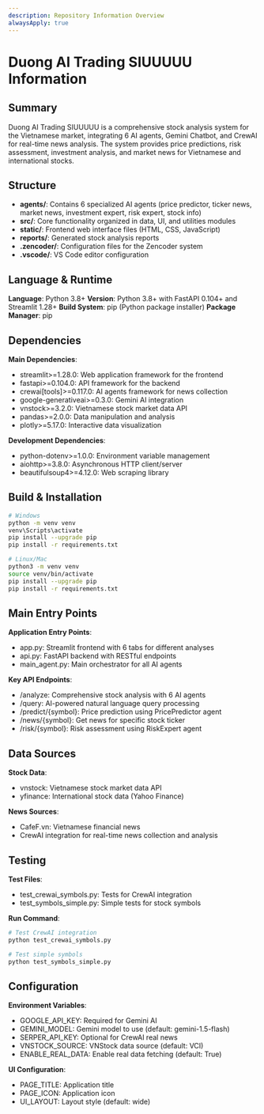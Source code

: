 ```yaml
---
description: Repository Information Overview
alwaysApply: true
---
```


# Duong AI Trading SIUUUUU Information

## Summary
Duong AI Trading SIUUUUU is a comprehensive stock analysis system for the Vietnamese market, integrating 6 AI agents, Gemini Chatbot, and CrewAI for real-time news analysis. The system provides price predictions, risk assessment, investment analysis, and market news for Vietnamese and international stocks.

## Structure
- **agents/**: Contains 6 specialized AI agents (price predictor, ticker news, market news, investment expert, risk expert, stock info)
- **src/**: Core functionality organized in data, UI, and utilities modules
- **static/**: Frontend web interface files (HTML, CSS, JavaScript)
- **reports/**: Generated stock analysis reports
- **.zencoder/**: Configuration files for the Zencoder system
- **.vscode/**: VS Code editor configuration

## Language & Runtime
**Language**: Python 3.8+
**Version**: Python 3.8+ with FastAPI 0.104+ and Streamlit 1.28+
**Build System**: pip (Python package installer)
**Package Manager**: pip

## Dependencies
**Main Dependencies**:
- streamlit>=1.28.0: Web application framework for the frontend
- fastapi>=0.104.0: API framework for the backend
- crewai[tools]>=0.117.0: AI agents framework for news collection
- google-generativeai>=0.3.0: Gemini AI integration
- vnstock>=3.2.0: Vietnamese stock market data API
- pandas>=2.0.0: Data manipulation and analysis
- plotly>=5.17.0: Interactive data visualization

**Development Dependencies**:
- python-dotenv>=1.0.0: Environment variable management
- aiohttp>=3.8.0: Asynchronous HTTP client/server
- beautifulsoup4>=4.12.0: Web scraping library

## Build & Installation
```bash
# Windows
python -m venv venv
venv\Scripts\activate
pip install --upgrade pip
pip install -r requirements.txt

# Linux/Mac
python3 -m venv venv
source venv/bin/activate
pip install --upgrade pip
pip install -r requirements.txt
```

## Main Entry Points
**Application Entry Points**:
- app.py: Streamlit frontend with 6 tabs for different analyses
- api.py: FastAPI backend with RESTful endpoints
- main_agent.py: Main orchestrator for all AI agents

**Key API Endpoints**:
- /analyze: Comprehensive stock analysis with 6 AI agents
- /query: AI-powered natural language query processing
- /predict/{symbol}: Price prediction using PricePredictor agent
- /news/{symbol}: Get news for specific stock ticker
- /risk/{symbol}: Risk assessment using RiskExpert agent

## Data Sources
**Stock Data**:
- vnstock: Vietnamese stock market data API
- yfinance: International stock data (Yahoo Finance)

**News Sources**:
- CafeF.vn: Vietnamese financial news
- CrewAI integration for real-time news collection and analysis

## Testing
**Test Files**:
- test_crewai_symbols.py: Tests for CrewAI integration
- test_symbols_simple.py: Simple tests for stock symbols

**Run Command**:
```bash
# Test CrewAI integration
python test_crewai_symbols.py

# Test simple symbols
python test_symbols_simple.py
```

## Configuration
**Environment Variables**:
- GOOGLE_API_KEY: Required for Gemini AI
- GEMINI_MODEL: Gemini model to use (default: gemini-1.5-flash)
- SERPER_API_KEY: Optional for CrewAI real news
- VNSTOCK_SOURCE: VNStock data source (default: VCI)
- ENABLE_REAL_DATA: Enable real data fetching (default: True)

**UI Configuration**:
- PAGE_TITLE: Application title
- PAGE_ICON: Application icon
- UI_LAYOUT: Layout style (default: wide)